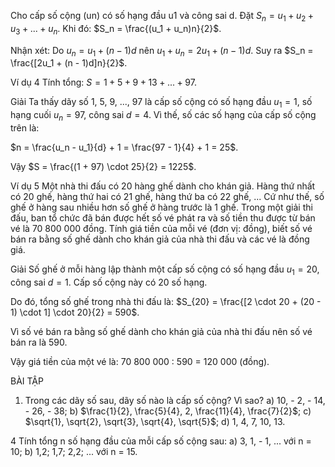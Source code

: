 Cho cấp số cộng (un) có số hạng đầu u1 và công sai d. Đặt $S_n = u_1 + u_2 + u_3 + ... + u_n$.
Khi đó:
$S_n = \frac{(u_1 + u_n)n}{2}$.

Nhận xét: Do $u_n = u_1 + (n - 1)d$ nên $u_1 + u_n = 2u_1 + (n - 1)d$. Suy ra $S_n = \frac{[2u_1 + (n - 1)d]n}{2}$.

Ví dụ 4 Tính tổng: $S = 1 + 5 + 9 + 13 + ... + 97$.

Giải
Ta thấy dãy số 1, 5, 9, ..., 97 là cấp số cộng có số hạng đầu $u_1 = 1$, số hạng cuối $u_n = 97$, công sai $d = 4$. Vì thế, số các số hạng của cấp số cộng trên là:

$n = \frac{u_n - u_1}{d} + 1 = \frac{97 - 1}{4} + 1 = 25$.

Vậy $S = \frac{(1 + 97) \cdot 25}{2} = 1225$.

Ví dụ 5 Một nhà thi đấu có 20 hàng ghế dành cho khán giả. Hàng thứ nhất có 20 ghế, hàng thứ hai có 21 ghế, hàng thứ ba có 22 ghế, ... Cứ như thế, số ghế ở hàng sau nhiều hơn số ghế ở hàng trước là 1 ghế. Trong một giải thi đấu, ban tổ chức đã bán được hết số vé phát ra và số tiền thu được từ bán vé là 70 800 000 đồng. Tính giá tiền của mỗi vé (đơn vị: đồng), biết số vé bán ra bằng số ghế dành cho khán giả của nhà thi đấu và các vé là đồng giá.

Giải
Số ghế ở mỗi hàng lập thành một cấp số cộng có số hạng đầu $u_1 = 20$, công sai $d = 1$.
Cấp số cộng này có 20 số hạng.

Do đó, tổng số ghế trong nhà thi đấu là: $S_{20} = \frac{[2 \cdot 20 + (20 - 1) \cdot 1] \cdot 20}{2} = 590$.

Vì số vé bán ra bằng số ghế dành cho khán giả của nhà thi đấu nên số vé bán ra là 590.

Vậy giá tiền của một vé là: 70 800 000 : 590 = 120 000 (đồng).

BÀI TẬP

1. Trong các dãy số sau, dãy số nào là cấp số cộng? Vì sao?
   a) 10, - 2, - 14, - 26, - 38;
   b) $\frac{1}{2}, \frac{5}{4}, 2, \frac{11}{4}, \frac{7}{2}$;
   c) $\sqrt{1}, \sqrt{2}, \sqrt{3}, \sqrt{4}, \sqrt{5}$;
   d) 1, 4, 7, 10, 13.

4 Tính tổng n số hạng đầu của mỗi cấp số cộng sau:
a) 3, 1, - 1, ... với n = 10;
b) 1,2; 1,7; 2,2; ...
với n = 15.